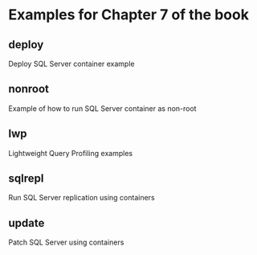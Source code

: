 # Examples for Chapter 7 of the book

## deploy

Deploy SQL Server container example

## nonroot

Example of how to run SQL Server container as non-root

## lwp

Lightweight Query Profiling examples

## sqlrepl

Run SQL Server replication using containers

## update

Patch SQL Server using containers